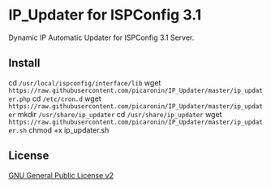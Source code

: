 # IP_Updater for ISPConfig 3.1
Dynamic IP Automatic Updater for ISPConfig 3.1 Server.

## Install
cd `/usr/local/ispconfig/interface/lib`
wget `https://raw.githubusercontent.com/picaronin/IP_Updater/master/ip_updater.php`
cd `/etc/cron.d`
wget `https://raw.githubusercontent.com/picaronin/IP_Updater/master/ip_updater`
mkdir `/usr/share/ip_updater`
cd `/usr/share/ip_updater`
wget `https://raw.githubusercontent.com/picaronin/IP_Updater/master/ip_updater.sh`
chmod +x ip_updater.sh

## License
[GNU General Public License v2](http://opensource.org/licenses/GPL-2.0)
